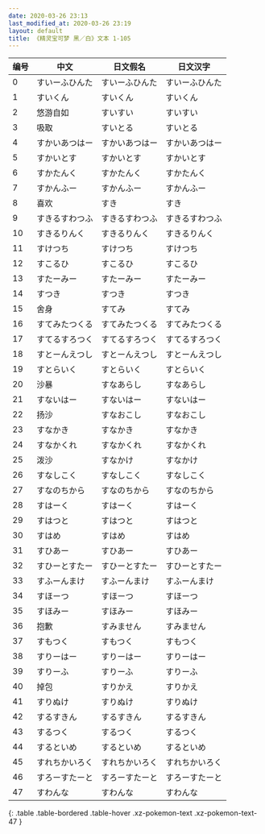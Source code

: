 ```yaml
---
date: 2020-03-26 23:13
last_modified_at: 2020-03-26 23:19
layout: default
title: 《精灵宝可梦 黑／白》文本 1-105
---
```

| 编号 | 中文 | 日文假名 | 日文汉字 |
| ---- | ---- | ---- | --- |
| 0 | すいーふひんた | すいーふひんた | すいーふひんた |
| 1 | すいくん | すいくん | すいくん |
| 2 | 悠游自如 | すいすい | すいすい |
| 3 | 吸取 | すいとる | すいとる |
| 4 | すかいあつはー | すかいあつはー | すかいあつはー |
| 5 | すかいとす | すかいとす | すかいとす |
| 6 | すかたんく | すかたんく | すかたんく |
| 7 | すかんふー | すかんふー | すかんふー |
| 8 | 喜欢 | すき | すき |
| 9 | すきるすわつふ | すきるすわつふ | すきるすわつふ |
| 10 | すきるりんく | すきるりんく | すきるりんく |
| 11 | すけつち | すけつち | すけつち |
| 12 | すこるひ | すこるひ | すこるひ |
| 13 | すたーみー | すたーみー | すたーみー |
| 14 | すつき | すつき | すつき |
| 15 | 舍身 | すてみ | すてみ |
| 16 | すてみたつくる | すてみたつくる | すてみたつくる |
| 17 | すてるすろつく | すてるすろつく | すてるすろつく |
| 18 | すとーんえつし | すとーんえつし | すとーんえつし |
| 19 | すとらいく | すとらいく | すとらいく |
| 20 | 沙暴 | すなあらし | すなあらし |
| 21 | すないはー | すないはー | すないはー |
| 22 | 扬沙 | すなおこし | すなおこし |
| 23 | すなかき | すなかき | すなかき |
| 24 | すなかくれ | すなかくれ | すなかくれ |
| 25 | 泼沙 | すなかけ | すなかけ |
| 26 | すなしこく | すなしこく | すなしこく |
| 27 | すなのちから | すなのちから | すなのちから |
| 28 | すはーく | すはーく | すはーく |
| 29 | すはつと | すはつと | すはつと |
| 30 | すはめ | すはめ | すはめ |
| 31 | すひあー | すひあー | すひあー |
| 32 | すひーとすたー | すひーとすたー | すひーとすたー |
| 33 | すふーんまけ | すふーんまけ | すふーんまけ |
| 34 | すほーつ | すほーつ | すほーつ |
| 35 | すほみー | すほみー | すほみー |
| 36 | 抱歉 | すみません | すみません |
| 37 | すもつく | すもつく | すもつく |
| 38 | すりーはー | すりーはー | すりーはー |
| 39 | すりーふ | すりーふ | すりーふ |
| 40 | 掉包 | すりかえ | すりかえ |
| 41 | すりぬけ | すりぬけ | すりぬけ |
| 42 | するすきん | するすきん | するすきん |
| 43 | するつく | するつく | するつく |
| 44 | するといめ | するといめ | するといめ |
| 45 | すれちかいろく | すれちかいろく | すれちかいろく |
| 46 | すろーすたーと | すろーすたーと | すろーすたーと |
| 47 | すわんな | すわんな | すわんな |
{: .table .table-bordered .table-hover .xz-pokemon-text .xz-pokemon-text-47 }